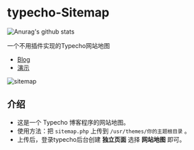 <!--
 * @Author       : gxggxl
 * @Date         : 2020-03-12 10:01:20
 * @LastEditTime : 2020-04-21 00:04:00
 * @FilePath     : /typecho-sitemap/README.md
 -->
# typecho-Sitemap

![Anurag's github stats](https://github-readme-stats.vercel.app/api?username=gxggxl)

一个不用插件实现的Typecho网站地图

- [Blog](https://gxusb.com)
- [演示](https://gxusb.com/sitemap.html)

![sitemap](https://cdn.jsdelivr.net/gh/gxggxl/oss@master/uPic/WtbYRt.png)

## 介绍

 - 这是一个 Typecho 博客程序的网站地图。
 - 使用方法：把 `sitemap.php` 上传到 `/usr/themes/你的主题根目录` 。
 - 上传后，登录typecho后台创建 **独立页面** 选择 **网站地图** 即可。
